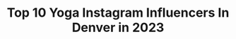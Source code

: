 ---
title: Top 10 Yoga Instagram Influencers In Denver in 2023
description: >-
  Find top yoga Instagram influencers in Denver in 2023. Most popular hashtags: #yoga #denver #fitnessaddict #stayhome.
platform: Instagram
hits: 28
text_top: See the most popular Instagram accounts on inBeat.
text_bottom: inBeat has 28 Instagram influencers like this in Denver, United States for you to collaborate.
profiles:
  - username: "nataliaavegaa"
    fullname: >-
      NATALIA VEGA
    bio: >-
      Vegan is the new black Ⓥ⠀ Me gusta tomar fotos 📸⠀ 📍Dallas, Texas 🍂
    location: "United States"
    followers: 7633
    engagement: 587
    commentsToLikes: 0.024104
    id: ck6uc7xdae0hh0j71x8mgeequ
    verified: false
    hashtags: "#miamibeach, #vegantacos, #veganburger, #veganbreakfast"
  - username: "hello_healthnut"
    fullname: >-
      cealia | yogini 🌺
    bio: >-
      🧘🏽‍♀️ 200 RYT: yoga teacher + coach 🙏 venmo: CealiaJane 🤸🏽‍♂️ fitness coach @fitwall_denver 📱 social media manager
    location: "United States"
    followers: 34448
    engagement: 317
    commentsToLikes: 0.045152
    id: ck55mywdw54nm0i11y8hn11ea
    verified: false
    hashtags: "#yogalove, #yogainspiration, #yogagirl, #loveandalliscoming"
  - username: "ritabrentcomedy"
    fullname: >-
      Rita Brent
    bio: >-
      Comedian | Musician | Influencer | Army Veteran | MS ~ NY | Comedy Central•truTV•Rickey Smiley Tour•Circle TV | Booking: ritabrentcomedy@gmail.com
    location: "United States"
    followers: 30149
    engagement: 242
    commentsToLikes: 0.048756
    id: ck6uaa2z62e0z0j71j5bkr4cs
    verified: false
    hashtags: "#laugh, #ritabrentcomedy, #tbt, #quarantine"
  - username: "iamashtonaugust"
    fullname: >-
      Ashton August
    bio: >-
      🍍Wellness • Yoga • Author 🕉Founder of @yogiapproved @yaclasses 💍@tjstrauss • 🚐 #vanlifecouple ✨Practice #onlineyoga with me 👇🧘
    location: "United States"
    followers: 8733
    engagement: 615
    commentsToLikes: 0.117297
    id: ck5zucfyk23gm0i145a9kx0ay
    verified: false
    hashtags: "#yogiapproved, #yaclasses, #onlineyogaclass, #learngrowshift"
  - username: "kirstie.connon.art"
    fullname: >-
      Artwork of Kirstie Connon
    bio: >-
      Expressing paths of healing through Art Visual Artist based out of Denver, CO. Art available at the link below 👇🏽
    location: "United States"
    followers: 14855
    engagement: 322
    commentsToLikes: 0.063409
    id: ck9hco9zvmar00j78ffampxaq
    verified: false
    hashtags: "#tippermusic, #fineartist, #arttherpy, #cosmicart"
  - username: "ailin012"
    fullname: >-
      
    bio: >-
      DENVER CO 📍 Selflove ⚽️💪🏽
    location: "United States"
    followers: 16240
    engagement: 610
    commentsToLikes: 0.014067
    id: ckf5u3quijgwf0j234nzpbyts
    verified: false
    hashtags: "#fitfam, #fitness, #workout, #gymtime"
  - username: "rabbithikes"
    fullname: >-
      Rachael DeLano
    bio: >-
      I am a hiker, rabbit lover, and yoga teacher. AT '16; PCT 17; CDT '18; Hadrian’s Wall ‘19. @garagegrowngear Ambassador (she/her)
    location: "United States"
    followers: 2407
    engagement: 937
    commentsToLikes: 0.047396
    id: ck5pv5brdg7280i119dbkqo87
    verified: false
    hashtags: "#optoutside, #nature, #blacklivesmatter, #womenforwildlands"
  - username: "meggm_fitness"
    fullname: >-
      Megan • NASM-CPT, CES
    bio: >-
      Denver Based Virtual Trainer I breed: Body Loving | Goal Getting | Consistency @fabletics | @celsiusofficial Virtual Training ⬇️
    location: "United States"
    followers: 10273
    engagement: 175
    commentsToLikes: 0.077240
    id: ck0tthu1d2s4k0i19q6sgam3x
    verified: false
    hashtags: "#mobilitytraining, #hipstretch, #getfit, #absworkout"
  - username: "modhippiehabits"
    fullname: >-
      Kait • Modern Hippie Habits
    bio: >-
      Holistic health and sustainability advocate, certified yoga instructor, dog mom to @tinkandmeek, and shameless plant hoarder! 🌱 Denver, CO 🏔
    location: "United States"
    followers: 20451
    engagement: 436
    commentsToLikes: 0.029491
    id: ck0udef6ziz2j0i1974vbekbc
    verified: false
    hashtags: "#loveellie, #sponsored, #cityyolks, #mannapropoultry"
  - username: "stylecrone"
    fullname: >-
      Judith Boyd
    bio: >-
      Aging with hats, style, and the mysteries of yoga. Contact: judith@stylecrone.com
    location: "United States"
    followers: 56505
    engagement: 232
    commentsToLikes: 0.106220
    id: ck0vvaq9voasv0i19lwn7emho
    verified: false
    hashtags: "#headwear, #styleover60, #wearableart, #vintagestyle"
---